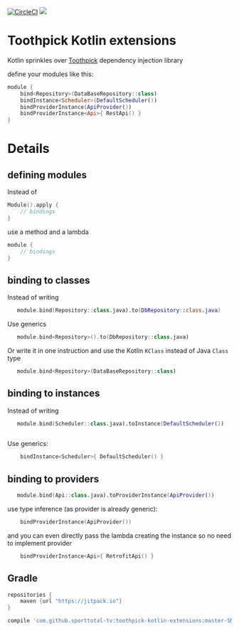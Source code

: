 [![CircleCI](https://circleci.com/gh/sporttotal-tv/toothpick-kotlin-extensions.svg?style=svg)](https://circleci.com/gh/sporttotal-tv/toothpick-kotlin-extensions)
[![](https://jitpack.io/v/sporttotal-tv/toothpick-kotlin-extensions.svg)](https://jitpack.io/#sporttotal-tv/toothpick-kotlin-extensions)


# Toothpick Kotlin extensions
Kotlin sprinkles over [Toothpick](https://github.com/stephanenicolas/toothpick) dependency injection library 

define your modules like this:

```kotlin
module {
    bind<Repository>(DataBaseRepository::class)
    bindInstance<Scheduler>(DefaultScheduler())
    bindProviderInstance(ApiProvider())
    bindProviderInstance<Api>{ RestApi() }
}
```

# Details
## defining modules
Instead of 
```kotlin
Module().apply {
    // bindings
}
```
use a method and a lambda
```kotlin
module {
    // bindings
}
```

## binding to classes

Instead of writing

```kotlin
   module.bind(Repository::class.java).to(DbRepository::class.java)       
```

Use generics 

```kotlin
   module.bind<Repository>().to(DbRepository::class.java)  
```


Or write it in one instruction and use the Kotlin `KClass` instead of Java `Class` type
 
```kotlin
   module.bind<Repository>(DataBaseRepository::class)
```


## binding to instances

Instead of writing

```kotlin    
   module.bind(Scheduler::class.java).toInstance(DefaultScheduler())
   
```

Use generics:

```kotlin  
    bindInstance<Scheduler>{ DefaultScheduler() }   
```


## binding to providers

```kotlin
   module.bind(Api::class.java).toProviderInstance(ApiProvider())
```

use type inference (as provider is already generic):

```kotlin
    bindProviderInstance(ApiProvider())
```

and you can even directly pass the lambda creating the instance so no need to implement provider

```kotlin
    bindProviderInstance<Api>{ RetrofitApi() }
```


## Gradle

```groovy
repositories {
    maven {url "https://jitpack.io"}
}

compile 'com.github.sporttotal-tv:toothpick-kotlin-extensions:master-SNAPSHOT'	

```


